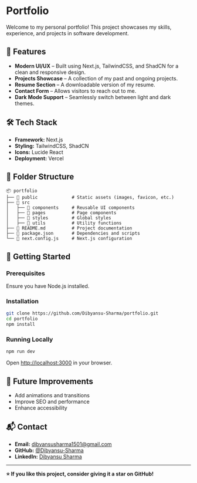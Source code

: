 # Portfolio

Welcome to my personal portfolio! This project showcases my skills, experience, and projects in software development.

## 🚀 Features
- **Modern UI/UX** – Built using Next.js, TailwindCSS, and ShadCN for a clean and responsive design.
- **Projects Showcase** – A collection of my past and ongoing projects.
- **Resume Section** – A downloadable version of my resume.
- **Contact Form** – Allows visitors to reach out to me.
- **Dark Mode Support** – Seamlessly switch between light and dark themes.

## 🛠️ Tech Stack
- **Framework:** Next.js
- **Styling:** TailwindCSS, ShadCN
- **Icons:** Lucide React
- **Deployment:** Vercel

## 📂 Folder Structure
```
📦 portfolio
├── 📁 public             # Static assets (images, favicon, etc.)
├── 📁 src
│   ├── 📁 components     # Reusable UI components
│   ├── 📁 pages          # Page components
│   ├── 📁 styles         # Global styles
│   ├── 📁 utils          # Utility functions
├── 📄 README.md          # Project documentation
├── 📄 package.json       # Dependencies and scripts
└── 📄 next.config.js     # Next.js configuration
```

## 🚀 Getting Started

### Prerequisites
Ensure you have Node.js installed.

### Installation
```sh
git clone https://github.com/Dibyansu-Sharma/portfolio.git
cd portfolio
npm install
```

### Running Locally
```sh
npm run dev
```
Open [http://localhost:3000](http://localhost:3000) in your browser.

## 📌 Future Improvements
- Add animations and transitions
- Improve SEO and performance
- Enhance accessibility

## 📬 Contact
- **Email:** dibyansusharma1501@gmail.com
- **GitHub:** [@Dibyansu-Sharma](https://github.com/Dibyansu-Sharma)
- **LinkedIn:** [Dibyansu Sharma](https://linkedin.com/in/dibyansu-sharma)

---
**⭐ If you like this project, consider giving it a star on GitHub!**

